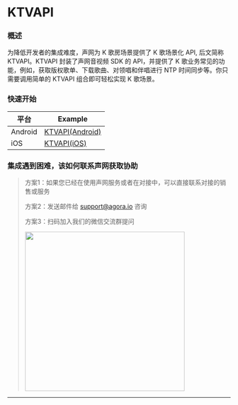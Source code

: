 # KTVAPI

### 概述

为降低开发者的集成难度，声网为 K 歌房场景提供了 K 歌场景化 API, 后文简称 KTVAPI。KTVAPI 封装了声网音视频 SDK 的 API，并提供了 K 歌业务常见的功能，例如，获取版权歌单、下载歌曲、对领唱和伴唱进行 NTP 时间同步等。你只需要调用简单的 KTVAPI 组合即可轻松实现 K 歌场景。

### 快速开始

| 平台     | Example                   |
|---------|------------------------|
| Android | [KTVAPI(Android)](KTVAPI/Android) |
| iOS     | [KTVAPI(iOS)](KTVAPI/iOS) |

### 集成遇到困难，该如何联系声网获取协助

> 方案1：如果您已经在使用声网服务或者在对接中，可以直接联系对接的销售或服务
>
> 方案2：发送邮件给 [support@agora.io](mailto:support@agora.io) 咨询
>
> 方案3：扫码加入我们的微信交流群提问
>
> <img src="https://download.agora.io/demo/release/SDHY_QA.jpg" width="360" height="360">
---

